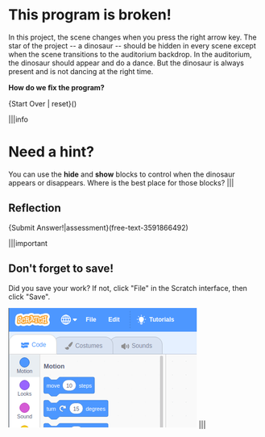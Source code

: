 # This program is broken!

In this project, the scene changes when you press the right arrow key. The star of the project -- a dinosaur -- should be hidden in every scene except when the scene transitions to the auditorium backdrop. In the auditorium, the dinosaur should appear and do a dance. But the dinosaur is always present and is not dancing at the right time.

**How do we ﬁx the program?**

{Start Over | reset}()

|||info
# Need a hint?
You can use the **hide** and **show** blocks to control when the dinosaur appears or disappears. Where is the best place for those blocks?
|||

## Reflection
{Submit Answer!|assessment}(free-text-3591866492)

|||important
## Don't forget to save!
Did you save your work? If not, click "File" in the Scratch interface, then click "Save".

![](.guides/img/scratch-save-now.gif)
|||
